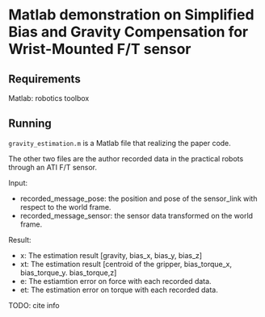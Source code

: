 # Matlab demonstration on Simplified Bias and Gravity Compensation for Wrist-Mounted F/T sensor

## Requirements
Matlab: robotics toolbox

## Running

`gravity_estimation.m` is a Matlab file that realizing the paper code.

The other two files are the author recorded data in the practical robots through an ATI F/T sensor.

Input:

- recorded_message_pose: the position and pose of the sensor_link with respect to the world frame.
- recorded_message_sensor: the sensor data transformed on the world frame.

Result:
- x: The estimation result [gravity, bias_x, bias_y, bias_z]
- xt: The estimation result [centroid of the gripper, bias_torque_x, bias_torque_y. bias_torque,z]
- e: The estiamtion error on force with each recorded data.
- et: The estimation error on torque with each recorded data.


TODO: cite info
